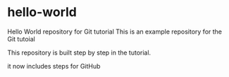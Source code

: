 # hello-world
Hello World repository for Git tutorial
This is an example repository for the Git tutoial

This repository is built step by step in the tutorial.

it now includes steps for GitHub
